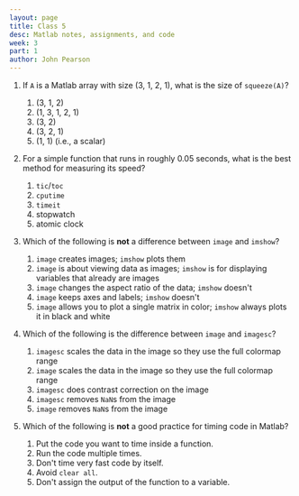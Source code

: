 ```yaml
---
layout: page
title: Class 5
desc: Matlab notes, assignments, and code
week: 3
part: 1
author: John Pearson
---
```

1. If `A` is a Matlab array with size (3, 1, 2, 1), what is the size of `squeeze(A)`?
    1. (3, 1, 2)
    1. (1, 3, 1, 2, 1)
    1. (3, 2)
    1. (3, 2, 1)
    1. (1, 1) (i.e., a scalar)

1. For a simple function that runs in roughly 0.05 seconds, what is the best method for measuring its speed?
    1. `tic`/`toc`
    1. `cputime`
    1. `timeit`
    1. stopwatch
    1. atomic clock

1. Which of the following is **not** a difference between `image` and `imshow`?
    1. `image` creates images; `imshow` plots them
    1. `image` is about viewing data as images; `imshow` is for displaying variables that already are images
    1. `image` changes the aspect ratio of the data; `imshow` doesn't
    1. `image` keeps axes and labels; `imshow` doesn't
    1. `image` allows you to plot a single matrix in color; `imshow` always plots it in black and white

1. Which of the following is the difference between `image` and `imagesc`?
    1. `imagesc` scales the data in the image so they use the full colormap range
    1. `image` scales the data in the image so they use the full colormap range
    1. `imagesc` does contrast correction on the image
    1. `imagesc` removes `NaN`s from the image
    1. `image` removes `NaN`s from the image

1. Which of the following is **not** a good practice for timing code in Matlab?
    1. Put the code you want to time inside a function.
    1. Run the code multiple times.
    1. Don't time very fast code by itself.
    1. Avoid `clear all`.
    1. Don't assign the output of the function to a variable.
